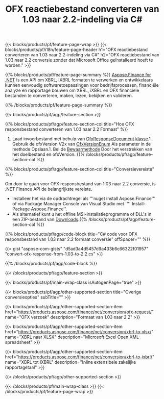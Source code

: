 ﻿---
title: OFX reactiebestand converteren van 1.03 naar 2.2-indeling via C#
description: Voorbeeldcode voor OFX verzoekbestand van 1.03 naar 2.2 C# conversie. Gebruik API voorbeeldcode voor de conversie van OFX aanvragen in .NET toepassingen. 
url: /nl/net/conversion/ofx-response/
family: finance
platformtag: net
feature: conversion
informat: OFX Response 1.03
outformat: OFX Response 2.2
otherformats: OFX Response
---
{{< blocks/products/pf/feature-page-wrap >}}
{{< blocks/products/pf/i18n/feature-page-header h1="OFX reactiebestand converteren van 1.03 naar 2.2-indeling via C#" h2="OFX reactiebestand van 1.03 naar 2.2 conversie zonder dat Microsoft Office geïnstalleerd hoeft te worden." >}}

{{% blocks/products/pf/feature-page-summary %}}
[Aspose.Finance for .NET](https://products.aspose.com/finance/net/) Is een API om XBRL, iXBRL formaten te verwerken en ontwikkelaars kunnen eenvoudig softwaretoepassingen voor bedrijfsprocessen, financiële analyze en rapportage bouwen om XBRL, iXBRL en OFX financiële bestanden te converteren, maken, lezen, bekijken en valideren. 

{{% /blocks/products/pf/feature-page-summary %}}

{{< blocks/products/pf/agp/feature-section >}}

{{% blocks/products/pf/agp/feature-section-col title="Hoe OFX responsbestand converteren van 1.03 naar 2.2 Formaat" %}}
1. Laad invoerbestand met behulp van [OfxResponseDocument klasse](https://apireference.aspose.com/finance/net/aspose.finance.ofx/ofxresponsedocument).1. Gebruik de ofxVersion V2x van [OfxVersionEnum](https://apireference.aspose.com/finance/net/aspose.finance.ofx/ofxversionenum) Als parameter in de methode Opslaan.1. Bel de [Bewaarmethode](https://apireference.aspose.com/finance/net/aspose.finance.ofx/ofxresponsedocument/methods/save) Door het verstrekken van het doelbestand en ofxVersion.
{{% /blocks/products/pf/agp/feature-section-col %}}

{{% blocks/products/pf/agp/feature-section-col title="Conversievereiste" %}}

Om door te gaan voor OFX responsbestand van 1.03 naar 2.2 conversie, is .NET Finance API de belangrijkste vereiste.
- Installeer het via de opdrachtregel als '''nuget install Aspose.Finance''' of via Package Manager Console van Visual Studio met '''' Install-Package Aspose.Finance''.
- Als alternatief kunt u het offline MSI-installatieprogramma of DLL's in een ZIP-bestand van [Downloads](https://downloads.aspose.com/finance/net).{{% /blocks/products/pf/agp/feature-section-col %}}

{{% blocks/products/pf/agp/code-block title="C# code voor OFX responsbestand van 1.03 naar 2.2 formaat conversie" offSpacer="" %}}

{{< gist "aspose-com-gists" "d5ad3a4d5457d9a433b6c66322f01957" "convert-ofx-response-from-1.03-to-2.2.cs" >}}

{{% /blocks/products/pf/agp/code-block %}}

{{< /blocks/products/pf/agp/feature-section >}}

{{< blocks/products/pf/main-wrap-class isAutogenPage="true" >}}

{{< blocks/products/pf/agp/other-supported-section title="Overige conversieopties" subTitle="" >}}

{{< blocks/products/pf/agp/other-supported-section-item href="https://products.aspose.com/finance/net/conversion/ofx-request/" name="OFX verzoek" description="Formaat van 1.03 naar 2.2" >}}

{{< blocks/products/pf/agp/other-supported-section-item href="https://products.aspose.com/finance/net/conversion/xbrl-to-xlsx/" name="XBRL naar XLSX" description="Microsoft Excel Open XML-spreadsheet" >}}

{{< blocks/products/pf/agp/other-supported-section-item href="https://products.aspose.com/finance/net/conversion/xbrl-to-ixbrl/" name="XBRL tot iXBRL" description="Inline extensibele zakelijke rapportagetaal" >}}

{{< /blocks/products/pf/agp/other-supported-section >}}

{{< /blocks/products/pf/main-wrap-class >}}
{{< /blocks/products/pf/feature-page-wrap >}}